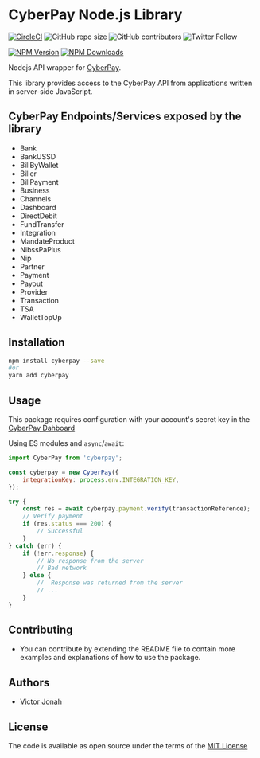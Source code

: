 # CyberPay Node.js Library

[![CircleCI](https://circleci.com/gh/circleci/circleci-docs.svg?style=shield)](https://circleci.com/gh/circleci/circleci-docs)
![GitHub repo size](https://img.shields.io/github/repo-size/Vectormike/cyberpay)
![GitHub contributors](https://img.shields.io/github/contributors/Vectormike/cyberpay)
![Twitter Follow](https://img.shields.io/twitter/follow/Vectormike_?style=social)

<a href="https://www.npmjs.com/package/cyberpay" target="_blank"><img src="https://img.shields.io/npm/v/cyberpay.svg" alt="NPM Version" /></a>
<a href="https://www.npmjs.com/package/cyberpay" target="_blank"><img src="https://img.shields.io/npm/dm/cyberpay.svg" alt="NPM Downloads" /></a>

Nodejs API wrapper for [CyberPay](https://cyberpay.net.ng/).

This library provides access to the CyberPay API from applications written in server-side JavaScript.

## CyberPay Endpoints/Services exposed by the library

- Bank
- BankUSSD
- BillByWallet
- Biller
- BillPayment
- Business
- Channels
- Dashboard
- DirectDebit
- FundTransfer
- Integration
- MandateProduct
- NibssPaPlus
- Nip
- Partner
- Payment
- Payout
- Provider
- Transaction
- TSA
- WalletTopUp



## Installation

```sh
npm install cyberpay --save
#or 
yarn add cyberpay
```

## Usage
This package requires configuration with your account's secret key in the [CyberPay Dahboard](https://cyberpay.net.ng/)

Using ES modules and `async`/`await`:

```js
import CyberPay from 'cyberpay';

const cyberpay = new CyberPay({
    integrationKey: process.env.INTEGRATION_KEY,
});

try {
    const res = await cyberpay.payment.verify(transactionReference);
    // Verify payment
    if (res.status === 200) {
        // Successful
    }
} catch (err) {
    if (!err.response) {
        // No response from the server
        // Bad network
    } else {
        //  Response was returned from the server
        // ...
    }
}

```


## Contributing

- You can contribute by extending the README file to contain more examples and explanations of how to use the package.

## Authors

- [Victor Jonah](https://www.linkedin.com/in/victor-jonah/) 

## License

The code is available as open source under the terms of the
[MIT License](https://opensource.org/licenses/MIT)